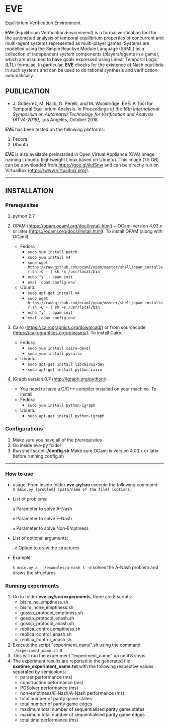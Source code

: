# EVE
Equilibrium Verification Environment

__EVE__ (Equilibrium Verification Environment) is a formal verification tool for the automated analysis of temporal equilibrium properties of concurrent and multi-agent systems represented as multi-player games. Systems are modelled using the Simple Reactive Module Language (SRML) as a collection of independent system components (players/agents in a game), which are assumed to have goals expressed using Linear Temporal Logic (LTL) formulae. In particular, __EVE__ checks for the existence of Nash equilibria in such systems and can be used to do rational synthesis and verification automatically.

## PUBLICATION
- J. Gutierrez, M. Najib, G. Perelli, and M. Wooldridge. EVE: A Tool for Temporal Equilibrium Analysis. In *Proceedings of the 16th International Symposium on Automated Technology for Verification and Analysis (ATVA-2018)*, Los Angeles, October 2018.

__EVE__ has been tested on the following platforms:
1. Fedora
2. Ubuntu

__EVE__ is also available preinstalled in Open Virtual Appliance (OVA) image running Lubuntu (lightweight Linux based on Ubuntu). This image (1.5 GB) can be downloaded from https://goo.gl/ikdSnw and can be directly run on VirtualBox (https://www.virtualbox.org/).

***
## INSTALLATION

### Prerequisites
1. python 2.7
2. OPAM  (https://opam.ocaml.org/doc/Install.html) + OCaml version 4.03.x or later (https://ocaml.org/docs/install.html).
   To install OPAM (along with OCaml):
	- Fedora
		-  `sudo yum install patch`
		-  `sudo yum install m4`
		- `sudo wget https://raw.github.com/ocaml/opam/master/shell/opam_installer.sh -O - | sh -s /usr/local/bin`
		- `echo "y" | opam init`
		- ``eval `opam config env` `` 
	- Ubuntu
		+ `sudo apt-get install m4`
		+ `sudo wget https://raw.github.com/ocaml/opam/master/shell/opam_installer.sh -O - | sh -s /usr/local/bin`
		+ `echo "y" | opam init`
		+ ``eval `opam config env` ``
		
3. Cairo (https://cairographics.org/download/) or from sourcecode (https://cairographics.org/releases/). To install Cairo:
	- Fedora
		+ `sudo yum install cairo-devel`
		+ `sudo yum install pycairo`
	- Ubuntu
		+ `sudo apt-get install libcairo2-dev`
		+ `sudo apt-get install python-cairo`
		
4. IGraph version 0.7 (http://igraph.org/python/)
	- You need to have a C/C++ compiler installed on your machine.
	To install 
	- Fedora
		+ `sudo yum install python-igraph`
	- Ubuntu
		+ `sudo apt-get install python-igraph`

### Configurations
1. Make sure you have all of the prerequisites
2. Go inside eve-py folder
3. Run shell script **./config.sh**
   Make sure OCaml is version 4.03.x or later before running config.sh
***   

### How to use
- usage:
From  inside folder **eve-py/src** execute the following command:
` $ main.py [problem] [path/name of the file] [options]`

- List of problems:
   
   `a` 	 Parameter to solve A-Nash
   
   `e` 	 Parameter to solve E-Nash
   
   `n` 	 Parameter to solve Non-Emptiness
   
- List of optional arguments:
   
   `-d`	 Option to draw the structures

- Example:

   `$ main.py a ../examples/a-nash_1 -d` solves the A-Nash problem and draws the structures
   
### Running experiments
1. Go to folder **eve-py/src/experiments**, there are 8 scripts:
	+ bisim_ne_emptiness.sh
	+ bisim_none_emptiness.sh
	+ gossip_protocol_emptiness.sh
	+ gossip_protocol_enash.sh
	+ gossip_protocol_anash.sh
	+ replica_control_emptiness.sh
	+ replica_control_enash.sh
	+ replica_control_anash.sh
2. Execute the script "experiment_name".sh using the command `./experiment_name.sh 8`
3. This will run the experiment "experiment_name" up until 8 steps.
4. The experiment results are reported in the generated file **exetime_experiment_name.txt** with the following respective values separated by semicolons:
	+ parser performance (ms)
	+ construction peformance (ms)
	+ PGSolver performance (ms)
	+ non-emptiness/E-Nash/A-Nash performance (ms)
	+ total number of parity game states
	+ total number of parity game edges
	+ maximum total number of sequentialised parity game states
	+ maximum total number of sequentialised parity game edges
	+ total time performance (ms)
